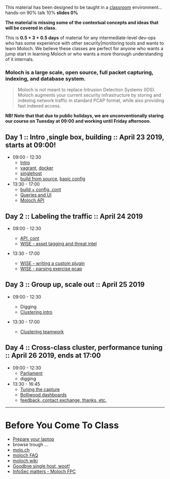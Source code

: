 
This material has been designed to be taught in a [classroom](https://ccdcoe.org/cyber-defence-monitoring-course-suite-module-3-1.html) environment... hands-on 90% talk 10% **slides 0%**

**The material is missing some of the contextual concepts and ideas that will be covered in class.**

This is **0.5 + 3 + 0.5 days** of material for any intermediate-level dev-ops who has some experience with other security|monitoring tools and wants to learn Moloch. We believe these classes are perfect for anyone who wants a jump start in learning Moloch or who wants a more thorough understanding of it internals.

### Moloch is a large scale, open source, full packet capturing, indexing, and database system.
> Moloch is not meant to replace Intrusion Detection Systems (IDS). Moloch augments your current security infrastructure by storing and indexing network traffic in standard PCAP format, while also providing fast indexed access.

**NB! Note that that due to public holidays, we are unconventionally staring our course on Tuesday at 09:00 and working until Friday afternoon.**

## Day 1 :: Intro ,single box, building :: April 23 2019, starts at 09:00!

 * 09:00 - 12:30 
    * [Intro](/common/day_intro.md)
    * [vagrant](/common/vagrant/), [docker](/common/docker)
    * [singlehost](/Moloch/vagrant/singlehost/)
    * [build from source](/Moloch/setup/#Build), [basic config](/Moloch/setup/#Config)
 * 13:30 - 17:00 
    * [build + config, cont](/Moloch/setup)
    * [Queries and UI](/Moloch/queries)
    * [Moloch API](/Moloch/api/)

## Day 2 :: Labeling the traffic :: April 24 2019

  * 09:00 - 12:30
    * [API, cont](/Moloch/api/)
    * [WISE - asset tagging and threat intel](/Moloch/wise/#Usage)

  * 13:30 - 17:00 
    * [WISE - writing a custom plugin](/Moloch/wise/#Plugins)
    * [WISE - parsing exercise pcap](/Moloch/wise/#Plugins)

## Day 3 :: Group up, scale out :: April 25 2019

  * 09:00 - 12:30 
    * Digging
    * [Clustering intro](/Moloch/cluster)

  * 13:30 - 17:00 
    * [Clustering teamwork](/Moloch/cluster)

## Day 4 :: Cross-class cluster, performance tuning :: April 26 2019, **ends at 17:00**
  
  * 09:00 - 12:30 
    * [Parliament](/Moloch/cluster/#Parliament)
    * digging
  * 13:30 - 16:45 
    * [Tuning the capture](/Moloch/optimize)
    * [Bolliwood dashboards]()
    * [feedback, contact exchange, thanks, etc.](/common/Closing.md)

----

# Before You Come To Class

  * [Prepare your laptop](/Moloch/prepare-laptop.md)
  * browse trough ...
  * [molo.ch](http://molo.ch/)
  * [moloch FAQ](https://github.com/aol/moloch/wiki/FAQ)
  * [moloch wiki](https://github.com/aol/moloch/wiki)
  * [Goodbye single host, woot!](https://github.com/aol/moloch/commit/8c472d939fad305d1c4134bde0ca8754faeaff84)
  * [InfoSec matters - Moloch FPC](http://blog.infosecmatters.net/2017/05/moloch-fpc.html)

